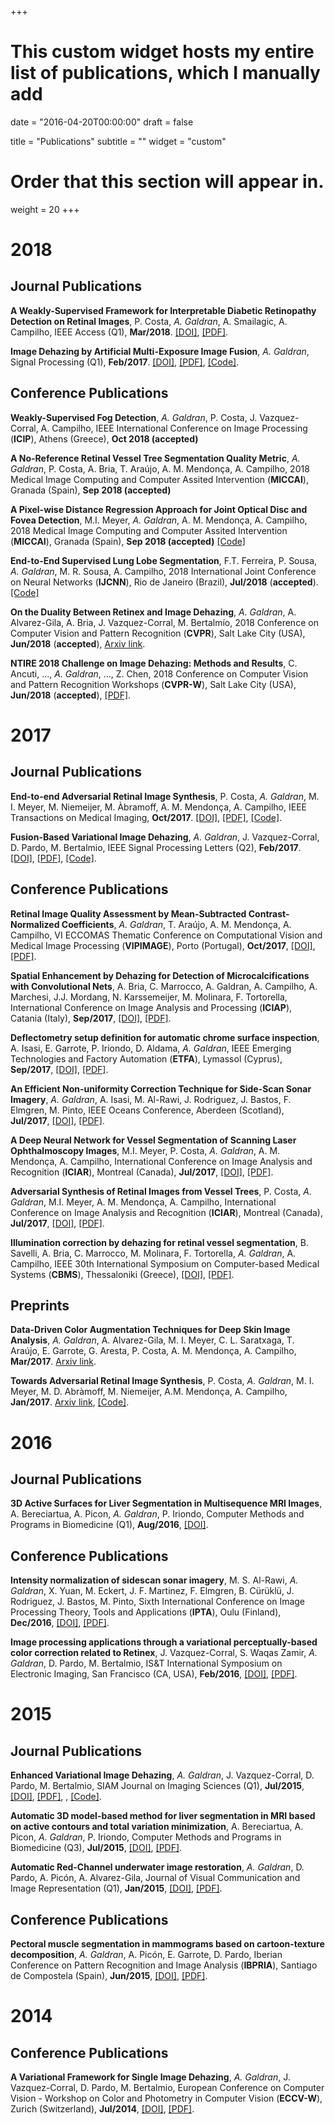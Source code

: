 +++
# This custom widget hosts my entire list of publications, which I manually add

date = "2016-04-20T00:00:00"
draft = false

title = "Publications"
subtitle = ""
widget = "custom"

# Order that this section will appear in.
weight = 20
+++

# 2018
##  **Journal Publications**
**A Weakly-Supervised Framework for Interpretable Diabetic Retinopathy Detection on Retinal Images**, 
P. Costa, *A. Galdran*, A. Smailagic, A. Campilho, IEEE Access (Q1), **Mar/2018**. 
[[DOI]](https://doi.org/10.1109/ACCESS.2018.2816003), [[PDF]](http://ieeexplore.ieee.org/stamp/stamp.jsp?tp=&arnumber=8316808).

**Image Dehazing by Artificial Multi-Exposure Image Fusion**, *A. Galdran*, Signal Processing (Q1), **Feb/2017**. 
[[DOI]](https://doi.org/10.1016/j.sigpro.2018.03.008), [[PDF]](pdf/amef_dehazing.pdf), [[Code]](https://github.com/agaldran/amef_dehazing).

## **Conference Publications**

**Weakly-Supervised Fog Detection**, *A. Galdran*, P. Costa, J. Vazquez-Corral, A. Campilho, IEEE International 
Conference on Image Processing (**ICIP**), Athens (Greece), **Oct 2018 (accepted)**

**A No-Reference Retinal Vessel Tree Segmentation Quality Metric**, *A. Galdran*,  P. Costa, A. Bria, T. Araújo, A. M. Mendonça, A. Campilho,
2018 Medical Image Computing and Computer Assited Intervention (**MICCAI**), Granada (Spain), **Sep 2018 (accepted)**

**A Pixel-wise Distance Regression Approach for Joint Optical Disc and Fovea Detection**, M.I. Meyer, 
*A. Galdran*,  A. M. Mendonça, A. Campilho,
2018 Medical Image Computing and Computer Assited Intervention (**MICCAI**), Granada (Spain), **Sep 2018 (accepted)**
[[Code]](https://github.com/minesmeyer/od-fovea-regression)

**End-to-End Supervised Lung Lobe Segmentation**, F.T. Ferreira, P. Sousa, *A. Galdran*, M. R. Sousa, A. Campilho, 
2018 International Joint Conference on Neural Networks (**IJCNN**), Rio de Janeiro (Brazil), **Jul/2018** (**accepted**).
[[Code]](https://github.com/filipetrocadoferreira/end2endlobesegmentation)

**On the Duality Between Retinex and Image Dehazing**, *A. Galdran*, A. Alvarez-Gila, A. Bria, J. Vazquez-Corral, M. Bertalmío,
2018 Conference on Computer Vision and Pattern Recognition (**CVPR**), Salt Lake City (USA), **Jun/2018** (**accepted**), 
[Arxiv link](https://arxiv.org/abs/1712.02754). 

**NTIRE 2018 Challenge on Image Dehazing: Methods and Results**, C. Ancuti, ..., *A. Galdran*, ..., Z. Chen,
2018 Conference on Computer Vision and Pattern Recognition Workshops (**CVPR-W**), Salt Lake City (USA), **Jun/2018** (**accepted**), 
[[PDF]](http://www.kfm.cat/pdf/ntire-2018-dehazing-challenge-report.pdf). 

# 2017
##  **Journal Publications**
**End-to-end Adversarial Retinal Image Synthesis**, 
P. Costa, *A. Galdran*, M. I. Meyer, M. Niemeijer, M. Àbramoff, A. M. Mendonça, A. Campilho, 
IEEE Transactions on Medical Imaging, **Oct/2017**. 
[[DOI]](https://doi.org/10.1109/TMI.2017.2759102), [[PDF]](pdf/tmi_2017.pdf), [[Code]](https://github.com/costapt/adversarial_retinal_synthesis).

**Fusion-Based Variational Image Dehazing**, 
*A. Galdran*, J. Vazquez-Corral, D. Pardo, M. Bertalmio, IEEE Signal Processing Letters (Q2), **Feb/2017**. 
[[DOI]](https://doi.org/10.1109/LSP.2016.2643168), [[PDF]](https://bird.bcamath.org/handle/20.500.11824/659), [[Code]](https://sites.google.com/site/agaldran/software).

## **Conference Publications**
**Retinal Image Quality Assessment by Mean-Subtracted Contrast-Normalized Coefficients**, 
*A. Galdran*, T. Araújo, A. M. Mendonça, A. Campilho, VI ECCOMAS Thematic Conference on Computational Vision and Medical 
Image Processing (**VIPIMAGE**), Porto (Portugal), **Oct/2017**, 
[[DOI]](https://doi.org/10.1007/978-3-319-68195-5_92), [[PDF]](pdf/vip_image_galdran.pdf).

**Spatial Enhancement by Dehazing for Detection of Microcalcifications with Convolutional Nets**, 
A. Bria, C. Marrocco, A. Galdran, A. Campilho, A. Marchesi, J.J. Mordang, N. Karssemeijer, M. Molinara, F. Tortorella, 
International Conference on Image Analysis and Processing (**ICIAP**), Catania (Italy), **Sep/2017**, 
[[DOI]](https://doi.org/10.1007/978-3-319-68548-9_27), [[PDF]](pdf/dehazing_microcalc.pdf).

**Deflectometry setup definition for automatic chrome surface inspection**, 
A. Isasi, E. Garrote,  P. Iriondo,  D. Aldama, *A. Galdran*, 
IEEE Emerging Technologies and Factory Automation (**ETFA**), Lymassol (Cyprus), **Sep/2017**, 
[[DOI]](https://doi.org/10.1109/ETFA.2017.8247756), [[PDF]](pdf/deflectometry.pdf).

**An Efficient Non-uniformity Correction Technique for Side-Scan Sonar Imagery**, 
*A. Galdran*, A. Isasi, M. Al-Rawi, J. Rodriguez, J. Bastos, F. Elmgren, M. Pinto, 
IEEE Oceans Conference, Aberdeen (Scotland), **Jul/2017**, 
[[DOI]](https://doi.org/10.1109/OCEANSE.2017.8084577), [[PDF]](pdf/sonar_correction.pdf).

**A Deep Neural Network for Vessel Segmentation of Scanning Laser Ophthalmoscopy Images**, 
M.I. Meyer, P. Costa, *A. Galdran*, A. M. Mendonça, A. Campilho, 
International Conference on Image Analysis and Recognition (**ICIAR**), Montreal (Canada), **Jul/2017**, 
[[DOI]](https://doi.org/10.1007/978-3-319-59876-5_56), [[PDF]](pdf/slo_vessel_segmentation.pdf).

**Adversarial Synthesis of Retinal Images from Vessel Trees**, 
P. Costa, *A. Galdran*, M.I. Meyer, A. M. Mendonça, A. Campilho, 
International Conference on Image Analysis and Recognition (**ICIAR**), Montreal (Canada), **Jul/2017**, 
[[DOI]](https://doi.org/10.1007/978-3-319-59876-5_57), [[PDF]](static/adv_syntehsis.pdf).

**Illumination correction by dehazing for retinal vessel segmentation**, 
B. Savelli, A. Bria, C. Marrocco, M. Molinara, F. Tortorella, *A. Galdran*, A. Campilho, 
IEEE 30th International Symposium on Computer-based Medical Systems (**CBMS**), Thessaloniki (Greece), [[DOI]](https://doi.org/10.1109/CBMS.2017.28), [[PDF]](pdf/dehazing_illumination_vessels.pdf).

## **Preprints**
**Data-Driven Color Augmentation Techniques for Deep Skin Image Analysis**, 
*A. Galdran*, A. Alvarez-Gila, M. I. Meyer, C. L. Saratxaga, T. Araújo, 
E. Garrote, G. Aresta, P. Costa, A. M. Mendonça, A. Campilho, **Mar/2017**. 
[Arxiv link](https://arxiv.org/pdf/1703.03702).

**Towards Adversarial Retinal Image Synthesis**, 
P. Costa, *A. Galdran*, M. I. Meyer, M. D. Abràmoff, M. Niemeijer, A.M. Mendonça, A. Campilho, **Jan/2017**. 
[Arxiv link](https://arxiv.org/pdf/1701.08974), [[Code]](https://github.com/costapt/vess2ret).

# 2016
##  **Journal Publications**
**3D Active Surfaces for Liver Segmentation in Multisequence MRI Images**, 
A. Bereciartua, A. Picon, *A. Galdran*, P. Iriondo, 
Computer Methods and Programs in Biomedicine (Q1), **Aug/2016**, 
[[DOI]](https://doi.org/10.1016/j.cmpb.2016.04.028).

## **Conference Publications**
**Intensity normalization of sidescan sonar imagery**, 
M. S. Al-Rawi, *A. Galdran*, X. Yuan, M. Eckert, J. F. Martinez, F. Elmgren, 
B. Cürüklü, J. Rodriguez, J. Bastos, M. Pinto, 
Sixth International Conference on Image Processing Theory, Tools and Applications (**IPTA**), Oulu (Finland), **Dec/2016**, 
[[DOI]](https://doi.org/10.1109/IPTA.2016.7820967), [[PDF]](https://www.researchgate.net/publication/312561003_Intensity_normalization_of_sidescan_sonar_imagery).

**Image processing applications through a variational perceptually-based color correction related to Retinex**, 
J. Vazquez-Corral, S. Waqas Zamir, *A. Galdran*, D. Pardo, M. Bertalmio, 
IS&T International Symposium on Electronic Imaging, San Francisco (CA, USA), **Feb/2016**, 
[[DOI]](https://doi.org/10.2352/ISSN.2470-1173.2016.6.RETINEX-317), [[PDF]](http://www.ingentaconnect.com/content/ist/ei/2016/00002016/00000006/art00010?crawler=true).

# 2015
##  **Journal Publications**
**Enhanced Variational Image Dehazing**, 
*A. Galdran*, J. Vazquez-Corral, D. Pardo, M. Bertalmio, SIAM Journal on Imaging Sciences (Q1), **Jul/2015**, 
[[DOI]](https://doi.org/10.1137/15M1008889), [[PDF]](http://www.dtic.upf.edu/~jvazquez/VariationalDehazing_EVID_final_LR.pdf), , [[Code]](https://sites.google.com/site/agaldran/software).

**Automatic 3D model-based method for liver segmentation in MRI based on active contours and total variation minimization**, 
A. Bereciartua, A. Picon, *A. Galdran*, P. Iriondo, 
Computer Methods and Programs in Biomedicine (Q3), **Jul/2015**, 
[[DOI]](https://doi.org/10.1016/j.bspc.2015.04.005), [[PDF]](https://pdfs.semanticscholar.org/3b61/5d40216680c21aa7dc852011a1b403d35c27.pdf).

**Automatic Red-Channel underwater image restoration**, 
*A. Galdran*, D. Pardo, A. Picón, A. Alvarez-Gila, 
Journal of Visual Communication and Image Representation (Q1), **Jan/2015**, 
[[DOI]](https://doi.org/10.1016/j.jvcir.2014.11.006), [[PDF]](http://www.academia.edu/download/40429159/Automatic_Red-Channel_underwater_image_r20151127-13023-t6apld.pdf).

## **Conference Publications**

**Pectoral muscle segmentation in mammograms based on cartoon-texture decomposition**, 
*A. Galdran*, A. Picón, E. Garrote, D. Pardo, 
Iberian Conference on Pattern Recognition and Image Analysis (**IBPRIA**), Santiago de Compostela (Spain), **Jun/2015**, 
[[DOI]](https://doi.org/10.1007/978-3-319-19390-8_66), [[PDF]](http://dsp.tecnalia.com/bitstream/handle/11556/200/IbPRIA2015_Galdran_camera_ready.pdf?sequence=1&isAllowed=y).


# 2014
## **Conference Publications**
**A Variational Framework for Single Image Dehazing**, 
*A. Galdran*, J. Vazquez-Corral, D. Pardo, M. Bertalmio, 
European Conference on Computer Vision - Workshop on Color and Photometry in Computer Vision (**ECCV-W**), Zurich (Switzerland), **Jul/2014**, 
[[DOI]](https://doi.org/10.1007/978-3-319-16199-0_18), [[PDF]](http://ip4ec.upf.edu/system/files/publications/Galdranetaleccvw.pdf).
